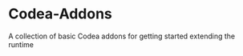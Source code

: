 Codea-Addons
============

A collection of basic Codea addons for getting started extending the runtime
